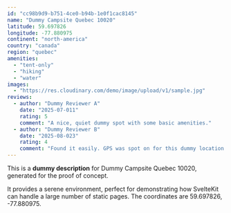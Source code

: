```yaml
---
id: "cc98b9d9-b751-4ce0-b94b-1e0f1cac8145"
name: "Dummy Campsite Quebec 10020"
latitude: 59.697826
longitude: -77.880975
continent: "north-america"
country: "canada"
region: "quebec"
amenities:
  - "tent-only"
  - "hiking"
  - "water"
images:
  - "https://res.cloudinary.com/demo/image/upload/v1/sample.jpg"
reviews:
  - author: "Dummy Reviewer A"
    date: "2025-07-011"
    rating: 5
    comment: "A nice, quiet dummy spot with some basic amenities."
  - author: "Dummy Reviewer B"
    date: "2025-08-023"
    rating: 4
    comment: "Found it easily. GPS was spot on for this dummy location."
---
```


This is a **dummy description** for Dummy Campsite Quebec 10020, generated for the proof of concept.

It provides a serene environment, perfect for demonstrating how SvelteKit can handle a large number of static pages. The coordinates are 59.697826, -77.880975.
